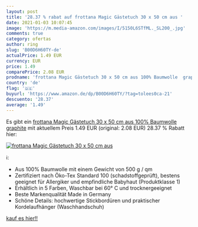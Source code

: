 ```yaml
---
layout: post
title: '28.37 % rabat auf frottana Magic Gästetuch 30 x 50 cm aus '
date: 2021-01-03 10:07:45
image: 'https://m.media-amazon.com/images/I/5150L6STfML._SL200_.jpg'
comments: true
category: ofertas
author: ring
slug: 'B00D6H60TY-de'
actualPrice: 1.49 EUR
currency: EUR
price: 1.49
comparePrice: 2.08 EUR
prodname: 'frottana Magic Gästetuch 30 x 50 cm aus 100% Baumwolle  graphite'
country: 'de'
flag: '🇩🇪'
buyurl: 'https://www.amazon.de/dp/B00D6H60TY/?tag=tolees0ca-21'
descuento: '28.37'
average: '1.49'
---
```


Es gibt ein [frottana Magic Gästetuch 30 x 50 cm aus 100% Baumwolle  graphite](https://www.amazon.de/dp/B00D6H60TY/?tag=tolees0ca-21) mit aktuellem Preis 1.49 EUR (original: 2.08 EUR) 28.37 % Rabatt hier:

[![frottana Magic Gästetuch 30 x 50 cm aus ](https://m.media-amazon.com/images/I/5150L6STfML._SL200_.jpg)](https://www.amazon.de/dp/B00D6H60TY/?tag=tolees0ca-21)

ℹ️:

- Aus 100% Baumwolle mit einem Gewicht von 500 g / qm
- Zertifiziert nach Öko-Tex Standard 100 (schadstoffgeprüft), bestens geeignet für Allergiker und empfindliche Babyhaut (Produktklasse 1)
- Erhältlich in 5 Farben, Waschbar bei 60° C und trocknergeeignet
- Beste Markenqualität Made in Germany
- Schöne Details: hochwertige Stickbordüren und praktischer Kordelaufhänger (Waschhandschuh)

[kauf es hier!!](https://www.amazon.de/dp/B00D6H60TY/?tag=tolees0ca-21)
